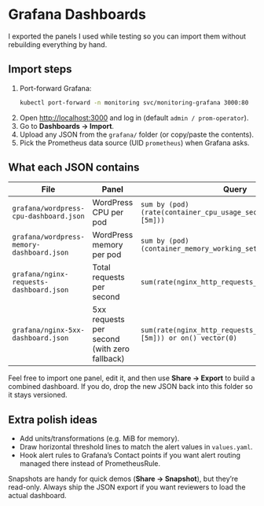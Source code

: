 # Grafana Dashboards

I exported the panels I used while testing so you can import them without rebuilding everything by hand.

## Import steps
1. Port-forward Grafana:
   ```bash
   kubectl port-forward -n monitoring svc/monitoring-grafana 3000:80
   ```
2. Open [http://localhost:3000](http://localhost:3000) and log in (default `admin / prom-operator`).
3. Go to **Dashboards → Import**.
4. Upload any JSON from the `grafana/` folder (or copy/paste the contents).
5. Pick the Prometheus data source (UID `prometheus`) when Grafana asks.

## What each JSON contains
| File | Panel | Query |
| --- | --- | --- |
| `grafana/wordpress-cpu-dashboard.json` | WordPress CPU per pod | `sum by (pod)(rate(container_cpu_usage_seconds_total{...}[5m]))` |
| `grafana/wordpress-memory-dashboard.json` | WordPress memory per pod | `sum by (pod)(container_memory_working_set_bytes{...})` |
| `grafana/nginx-requests-dashboard.json` | Total requests per second | `sum(rate(nginx_http_requests_total{...}[5m]))` |
| `grafana/nginx-5xx-dashboard.json` | 5xx requests per second (with zero fallback) | `sum(rate(nginx_http_requests_total{code=~"5.."}[5m])) or on() vector(0)` |

Feel free to import one panel, edit it, and then use **Share → Export** to build a combined dashboard. If you do, drop the new JSON back into this folder so it stays versioned.

## Extra polish ideas
- Add units/transformations (e.g. MiB for memory).
- Draw horizontal threshold lines to match the alert values in `values.yaml`.
- Hook alert rules to Grafana’s Contact points if you want alert routing managed there instead of PrometheusRule.

Snapshots are handy for quick demos (**Share → Snapshot**), but they’re read-only. Always ship the JSON export if you want reviewers to load the actual dashboard.
